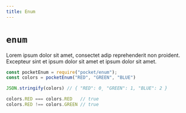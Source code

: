 ```yaml
---
title: Enum
---
```


# `enum`

Lorem ipsum dolor sit amet, consectet adip reprehenderit non proident. Excepteur sint et ipsum dolor sit amet et ipsum dolor sit amet.

```javascript
const pocketEnum = require("pocket/enum");
const colors = pocketEnum("RED", "GREEN", "BLUE")

JSON.stringify(colors) // { "RED": 0¸ "GREEN": 1, "BLUE": 2 }

colors.RED === colors.RED   // true
colors.RED !== colors.GREEN // true
```
